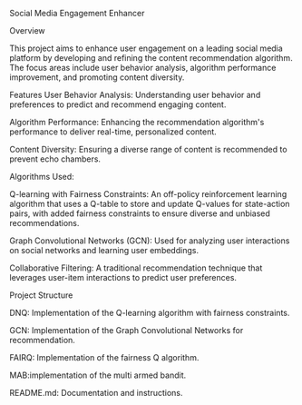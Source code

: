 Social Media Engagement Enhancer

Overview

This project aims to enhance user engagement on a leading social media platform by developing and refining the content recommendation algorithm. The focus areas include user behavior analysis, algorithm performance improvement, and promoting content diversity.

Features
User Behavior Analysis: Understanding user behavior and preferences to predict and recommend engaging content.

Algorithm Performance: Enhancing the recommendation algorithm's performance to deliver real-time, personalized content.

Content Diversity: Ensuring a diverse range of content is recommended to prevent echo chambers.

Algorithms Used:

Q-learning with Fairness Constraints: An off-policy reinforcement learning algorithm that uses a Q-table to store and update Q-values for state-action pairs, with added fairness constraints to ensure diverse and unbiased recommendations.

Graph Convolutional Networks (GCN): Used for analyzing user interactions on social networks and learning user embeddings.

Collaborative Filtering: A traditional recommendation technique that leverages user-item interactions to predict user preferences.

Project Structure

DNQ: Implementation of the Q-learning algorithm with fairness constraints.

GCN: Implementation of the Graph Convolutional Networks for recommendation.

FAIRQ: Implementation of the fairness Q algorithm.

MAB:implementation of the multi armed bandit.

README.md: Documentation and instructions.
